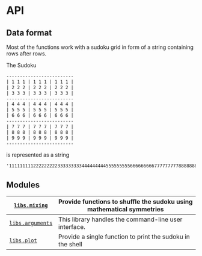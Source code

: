 # API

<a id="data-format"></a>

## Data format

Most of the functions work with a sudoku grid in form of a string containing rows after rows.

The Sudoku

```default
-------------------------
| 1 1 1 | 1 1 1 | 1 1 1 |
| 2 2 2 | 2 2 2 | 2 2 2 |
| 3 3 3 | 3 3 3 | 3 3 3 |
-------------------------
| 4 4 4 | 4 4 4 | 4 4 4 |
| 5 5 5 | 5 5 5 | 5 5 5 |
| 6 6 6 | 6 6 6 | 6 6 6 |
-------------------------
| 7 7 7 | 7 7 7 | 7 7 7 |
| 8 8 8 | 8 8 8 | 8 8 8 |
| 9 9 9 | 9 9 9 | 9 9 9 |
-------------------------
```

is represented as a string

```default
'111111111222222222333333333444444444555555555666666666777777777888888888999999999'
```

## Modules

| [`libs.mixing`](generated/libs.mixing.md#module-libs.mixing)          | Provide functions to shuffle the sudoku using mathematical symmetries   |
|-----------------------------------------------------------------------|-------------------------------------------------------------------------|
| [`libs.arguments`](generated/libs.arguments.md#module-libs.arguments) | This library handles the command-line user interface.                   |
| [`libs.plot`](generated/libs.plot.md#module-libs.plot)                | Provide a single function to print the sudoku in the shell              |
